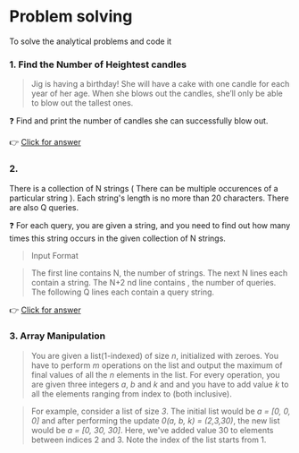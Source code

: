 # Problem solving
To solve the analytical problems and code it

### 1. Find the Number of Heightest candles

> Jig is having a birthday! She will have a cake with one candle for each year of her age. When she blows out the candles, she’ll only be able to blow out the tallest ones.

:question: Find and print the number of candles she can successfully blow out.

:point_right: [Click for answer](../master/Candles.java)

### 2.

There is a collection of N strings ( There can be multiple occurences of a particular string ). Each string's length is no more than 20 characters. There are also Q queries. 

:question: For each query, you are given a string, and you need to find out how many times this string occurs in the given collection of N strings.

> Input Format

> The first line contains N, the number of strings.
> The next N lines each contain a string.
> The N+2 nd line contains , the number of queries.
> The following Q lines each contain a query string.

:point_right: [Click for answer](../master/QueryFrequency.java)

### 3. Array Manipulation

> You are given a list(1-indexed) of size _n_, initialized with zeroes. You have to perform _m_ operations on the list and output the maximum of final values of all the  _n_ elements in the list. For every operation, you are given three integers _a_, _b_ and _k_  and  and you have to add value _k_ to all the elements ranging from index  to (both inclusive).

> For example, consider a list  of size  _3_. The initial list would be  _a = [0, 0, 0]_ and after performing the update  _0(a, b, k) = (2,3,30)_, the new list would be _a = [0, 30, 30]_. Here, we've added value 30 to elements between indices 2 and 3. Note the index of the list starts from 1.

